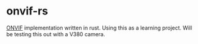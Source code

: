 # onvif-rs

[ONVIF](https://www.onvif.org/) implementation written in rust. Using this as a learning project. Will be testing
this out with a V380 camera.
